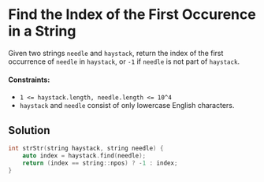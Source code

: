 # Find the Index of the First Occurence in a String
Given two strings `needle` and `haystack`, return the index of the first occurrence of `needle` in `haystack`, or `-1` if `needle` is not part of `haystack`.

#### Constraints:
- `1 <= haystack.length, needle.length <= 10^4`
- `haystack` and `needle` consist of only lowercase English characters.

## Solution
```cpp
int strStr(string haystack, string needle) {
    auto index = haystack.find(needle);
    return (index == string::npos) ? -1 : index;
}
```